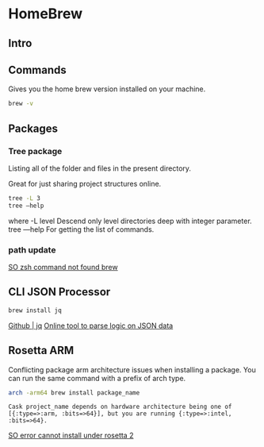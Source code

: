 
# HomeBrew

## Intro


## Commands

Gives you the home brew version installed on your machine.

```sh
brew -v
```

## Packages

### Tree package

Listing all of the folder and files in the present directory.

Great for just sharing project structures online.

```sh
tree -L 3
tree —help
```
where -L level Descend only level directories deep with integer parameter. tree —help For getting the list of commands.


### path update

[SO zsh command not found brew](https://stackoverflow.com/questions/36657321/after-installing-homebrew-i-get-zsh-command-not-found-brew)


## CLI JSON Processor

```sh
brew install jq
```

[Github | jq](https://github.com/jqlang/jq)
[Online tool to parse logic on JSON data](https://jqplay.org/)

## Rosetta ARM

Conflicting package arm architecture issues when installing a package. You can run the same command with a prefix of arch type.

```sh
arch -arm64 brew install package_name
```

```log
Cask project_name depends on hardware architecture being one of [{:type=>:arm, :bits=>64}], but you are running {:type=>:intel, :bits=>64}.
```

[SO error cannot install under rosetta 2](https://stackoverflow.com/questions/74310340/error-cannot-install-under-rosetta-2-in-arm-default-prefix-opt-homebrew)
